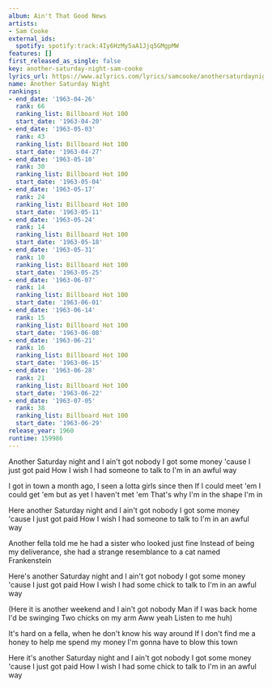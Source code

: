 ```yaml
---
album: Ain't That Good News
artists:
- Sam Cooke
external_ids:
  spotify: spotify:track:4Iy6HzMy5aA1Jjq5GMgpMW
features: []
first_released_as_single: false
key: another-saturday-night-sam-cooke
lyrics_url: https://www.azlyrics.com/lyrics/samcooke/anothersaturdaynight.html
name: Another Saturday Night
rankings:
- end_date: '1963-04-26'
  rank: 66
  ranking_list: Billboard Hot 100
  start_date: '1963-04-20'
- end_date: '1963-05-03'
  rank: 43
  ranking_list: Billboard Hot 100
  start_date: '1963-04-27'
- end_date: '1963-05-10'
  rank: 30
  ranking_list: Billboard Hot 100
  start_date: '1963-05-04'
- end_date: '1963-05-17'
  rank: 24
  ranking_list: Billboard Hot 100
  start_date: '1963-05-11'
- end_date: '1963-05-24'
  rank: 14
  ranking_list: Billboard Hot 100
  start_date: '1963-05-18'
- end_date: '1963-05-31'
  rank: 10
  ranking_list: Billboard Hot 100
  start_date: '1963-05-25'
- end_date: '1963-06-07'
  rank: 14
  ranking_list: Billboard Hot 100
  start_date: '1963-06-01'
- end_date: '1963-06-14'
  rank: 15
  ranking_list: Billboard Hot 100
  start_date: '1963-06-08'
- end_date: '1963-06-21'
  rank: 16
  ranking_list: Billboard Hot 100
  start_date: '1963-06-15'
- end_date: '1963-06-28'
  rank: 21
  ranking_list: Billboard Hot 100
  start_date: '1963-06-22'
- end_date: '1963-07-05'
  rank: 38
  ranking_list: Billboard Hot 100
  start_date: '1963-06-29'
release_year: 1960
runtime: 159986
---
```

Another Saturday night and I ain't got nobody
I got some money 'cause I just got paid
How I wish I had someone to talk to
I'm in an awful way

I got in town a month ago, I seen a lotta girls since then
If I could meet 'em I could get 'em but as yet I haven't met 'em
That's why I'm in the shape I'm in

Here another Saturday night and I ain't got nobody
I got some money 'cause I just got paid
How I wish I had someone to talk to
I'm in an awful way

Another fella told me he had a sister who looked just fine
Instead of being my deliverance, she had a strange resemblance
to a cat named Frankenstein

Here's another Saturday night and I ain't got nobody
I got some money 'cause I just got paid
How I wish I had some chick to talk to
I'm in an awful way

(Here it is another weekend and I ain't got nobody
Man if I was back home I'd be swinging
Two chicks on my arm
Aww yeah
Listen to me huh)

It's hard on a fella, when he don't know his way around
If I don't find me a honey to help me spend my money
I'm gonna have to blow this town

Here it's another Saturday night and I ain't got nobody
I got some money 'cause I just got paid
How I wish I had some chick to talk to
I'm in an awful way
